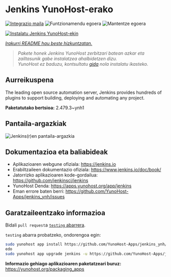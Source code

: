 <!--
Ohart ongi: README hau automatikoki sortu da <https://github.com/YunoHost/apps/tree/master/tools/readme_generator>ri esker
EZ editatu eskuz.
-->

# Jenkins YunoHost-erako

[![Integrazio maila](https://apps.yunohost.org/badge/integration/jenkins)](https://ci-apps.yunohost.org/ci/apps/jenkins/)
![Funtzionamendu egoera](https://apps.yunohost.org/badge/state/jenkins)
![Mantentze egoera](https://apps.yunohost.org/badge/maintained/jenkins)

[![Instalatu Jenkins YunoHost-ekin](https://install-app.yunohost.org/install-with-yunohost.svg)](https://install-app.yunohost.org/?app=jenkins)

*[Irakurri README hau beste hizkuntzatan.](./ALL_README.md)*

> *Pakete honek Jenkins YunoHost zerbitzari batean azkar eta zailtasunik gabe instalatzea ahalbidetzen dizu.*  
> *YunoHost ez baduzu, kontsultatu [gida](https://yunohost.org/install) nola instalatu ikasteko.*

## Aurreikuspena

The leading open source automation server, Jenkins provides hundreds of plugins to support building, deploying and automating any project. 


**Paketatutako bertsioa:** 2.479.3~ynh1

## Pantaila-argazkiak

![Jenkins(r)en pantaila-argazkia](./doc/screenshots/screenshot1.png)

## Dokumentazioa eta baliabideak

- Aplikazioaren webgune ofiziala: <https://jenkins.io>
- Erabiltzaileen dokumentazio ofiziala: <https://www.jenkins.io/doc/book/>
- Jatorrizko aplikazioaren kode-gordailua: <https://github.com/jenkinsci/jenkins>
- YunoHost Denda: <https://apps.yunohost.org/app/jenkins>
- Eman errore baten berri: <https://github.com/YunoHost-Apps/jenkins_ynh/issues>

## Garatzaileentzako informazioa

Bidali `pull request`a [`testing` abarrera](https://github.com/YunoHost-Apps/jenkins_ynh/tree/testing).

`testing` abarra probatzeko, ondorengoa egin:

```bash
sudo yunohost app install https://github.com/YunoHost-Apps/jenkins_ynh/tree/testing --debug
edo
sudo yunohost app upgrade jenkins -u https://github.com/YunoHost-Apps/jenkins_ynh/tree/testing --debug
```

**Informazio gehiago aplikazioaren paketatzeari buruz:** <https://yunohost.org/packaging_apps>
